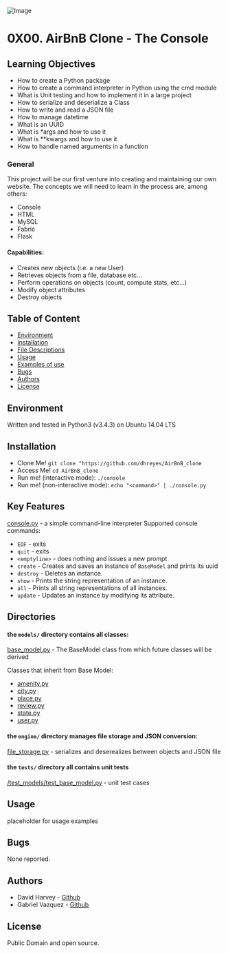  ![Image](https://holbertonintranet.s3.amazonaws.com/uploads/medias/2018/6/65f4a1dd9c51265f49d0.png?X-Amz-Algorithm=AWS4-HMAC-SHA256&X-Amz-Credential=AKIARDDGGGOUWMNL5ANN%2F20210629%2Fus-east-1%2Fs3%2Faws4_request&X-Amz-Date=20210629T003549Z&X-Amz-Expires=86400&X-Amz-SignedHeaders=host&X-Amz-Signature=999c6bc2e8f5a5ba2e4ead9037528ff1a32108098605e3eb9f1bf823eb6c1b78)

# 0X00. AirBnB Clone - The Console

## Learning Objectives

- How to create a Python package
- How to create a command interpreter in Python using the cmd module
- What is Unit testing and how to implement it in a large project
- How to serialize and deserialize a Class
- How to write and read a JSON file
- How to manage datetime
- What is an UUID
- What is \*args and how to use it
- What is \*\*kwargs and how to use it
- How to handle named arguments in a function

### General

 This project will be our first venture into creating and maintaining our
 own website. The concepts we will need to learn in the process are, among others:

- Console
- HTML
- MySQL
- Fabric
- Flask

#### Capabilities:
- Creates new objects (i.e. a new User)
- Retrieves objects from a file, database etc...
- Perform operations on objects (count, compute stats, etc...)
- Modify object attributes
- Destroy objects

## Table of Content
- [Environment](#environment)
- [Installation](#installation)
- [File Descriptions](#file-descriptions)
- [Usage](#usage)
- [Examples of use](#examples-of-use)
- [Bugs](#bugs)
- [Authors](#authors)
- [License](#license)

## Environment
Written and tested in Python3 (v3.4.3) on Ubuntu 14.04 LTS

## Installation
- Clone Me! `git clone "https://github.com/dhreyes/AirBnB_clone`
- Access Me! `cd AirBnB_clone`
- Run me! (interactive mode): `./console`
- Run me! (non-interactive mode): `echo "<command>" | ./console.py`

## Key Features
[console.py](console.py) - a simple command-line interpreter
Supported console commands:

- `EOF` - exits
- `quit` - exits
- `<emptyline>` - does nothing and issues a new prompt
- `create` - Creates and saves an instance of `BaseModel` and prints its uuid
- `destroy` - Deletes an instance.
- `show` - Prints the string representation of an instance.
- `all` - Prints all string representations of all instances.
- `update` - Updates an instance by modifying its attribute.

## Directories
#### the `models/` directory contains all classes:
[base_model.py](/models/base_model.py) - The BaseModel class from which future classes will be derived

Classes that inherit from Base Model:
- [amenity.py](/models/amenity.py)
- [city.py](/models/city.py)
- [place.py](/models/place.py)
- [review.py](/models/review.py)
- [state.py](/models/state.py)
- [user.py](/models/user.py)

#### the `engine/` directory manages file storage and JSON conversion:
[file_storage.py](/models/engine/file_storage.py) - serializes and deserealizes between objects and JSON file

#### the `tests/` directory all contains unit tests
[/test_models/test_base_model.py](/tests/test_models/test_base_model.py) - unit test cases

## Usage
placeholder for usage examples

## Bugs
None reported.

## Authors
- David Harvey - [Github](https://github.com/dhreyes)
- Gabriel Vazquez - [Github](https://github.com/gavazcal)

## License
Public Domain and open source. 
